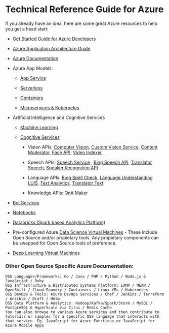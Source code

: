 # Technical Reference Guide for Azure

If you already have an idea, here are some great Azure resources to help you get
a head start:

-   [Get Started Guide for Azure Developers](https://docs.microsoft.com/en-us/azure/guides/developer/azure-developer-guide)

-   [Azure Application Architecture Guide](https://docs.microsoft.com/en-us/azure/architecture/guide/)

-   [Azure Documentation](https://docs.microsoft.com/en-us/azure/)

-   Azure App Models:

    -   [App Service](https://docs.microsoft.com/en-us/azure/app-service/)

    -   [Serverless](https://docs.microsoft.com/en-us/azure/azure-functions/)

    -   [Containers](https://docs.microsoft.com/en-us/azure/containers/)

    -   [Microservices & Kubernetes](https://docs.microsoft.com/en-us/azure/aks/)

-   Artificial Intelligence and Cognitive Services

    -   [Machine Learning](https://docs.microsoft.com/en-us/azure/machine-learning/)

    -   [Cognitive Services](https://docs.microsoft.com/en-us/azure/cognitive-services/)

        -   Vision APIs: [Computer Vision](https://docs.microsoft.com/azure/cognitive-services/computer-vision/),
            [Custom Vision Service](https://docs.microsoft.com/azure/cognitive-services/Custom-Vision-Service/home), [Content Moderator](https://docs.microsoft.com/azure/cognitive-services/content-moderator/overview),
            [Face API](https://docs.microsoft.com/azure/cognitive-services/face/),
            [Video Indexer](https://docs.microsoft.com/azure/cognitive-services/video-indexer/video-indexer-overview)

        -   Speech APIs: [Speech Service](https://docs.microsoft.com/azure/cognitive-services/speech-service/)
            , [Bing Speech API](https://docs.microsoft.com/azure/cognitive-services/speech/home),
            [Translator Speech](https://docs.microsoft.com/azure/cognitive-services/translator-speech/),
            [Speaker Recognition API](https://docs.microsoft.com/azure/cognitive-services/speaker-recognition/home)

        -   Language APIs: [Bing Spell Check](https://docs.microsoft.com/azure/cognitive-services/bing-spell-check/),
            [Language Understanding LUIS](https://docs.microsoft.com/azure/cognitive-services/luis/), [Text Analytics](https://docs.microsoft.com/azure/cognitive-services/text-analytics/),
            [Translator Text](https://docs.microsoft.com/azure/cognitive-services/translator/)

        -   Knowledge APIs: [QnA Maker](https://docs.microsoft.com/azure/cognitive-services/qnamaker/index)

-   [Bot Services](https://docs.microsoft.com/en-us/azure/bot-service/?view=azure-bot-service-4.0)

-   [Notebooks](https://docs.microsoft.com/en-us/azure/notebooks/)

-   [Databricks (Spark based Analytics Platform)](https://docs.microsoft.com/en-us/azure/azure-databricks/what-is-azure-databricks)

-   Pre-configured Azure [Data Science Virtual Machines](https://docs.microsoft.com/en-us/azure/machine-learning/data-science-virtual-machine/overview) - These include Open Source and/or propietary tools. Any propietary components can be swapped for Open Source tools of preference.

-   [Deep Learning Virtual Machines](https://docs.microsoft.com/en-us/azure/machine-learning/data-science-virtual-machine/deep-learning-dsvm-overview)

### Other Open Source Specific Azure Documentation:

 	OSS Languages/Frameworks: Go / Java / PHP / Python / Node.js & JavaScript / Ruby
 	OSS Infrastructure & Distributed Systems Platform: LAMP / MEAN / OpenShift / Cloud Foundry / Containers / Linux VMs / Kubernetes
 	OSS DevOps & Tools: Azure DevOps Services / Chef / Jenkins / Terraform / Ansible / Draft / Helm
 	OSS Data Platform & Analytics: Hadoop/Kafka/Spark/Storm / MySQL / PostgreSQL & HyperScale via Citus / Redis Cache
 	You can also browse to various Azure services and then contribute to tutorials or samples for a specific OSS language that interacts with that service. Eg. JavaScript for Azure Functions or JavaScript for Azure Mobile Apps
